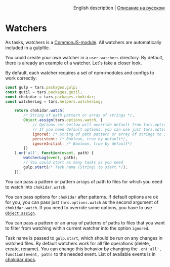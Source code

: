<p align="right">
English description | <a href="../ru/watchers.md">Описание на русском</a>
</p>

# Watchers

As tasks, watchers is a [CommonJS-module](http://wiki.commonjs.org/wiki/Modules/1.1). All watchers are automatically included in a gulpfile.

You could create your own watcher in a `user-watchers` directory. By default, there is already an example of a watcher. Let's take a closer look.

By default, each watcher requires a set of npm-modules and configs to work correctly:

```javascript
const gulp = tars.packages.gulp;
const gutil = tars.packages.gutil;
const chokidar = tars.packages.chokidar;
const watcherLog = tars.helpers.watcherLog;
```

```javascript
    return chokidar.watch(
        /* String of path pattern or array of strings */,
        Object.assign(tars.options.watch, {
            // Options set bellow will override default from tars.options.watch
            // If you need default options, you can use just tars.options.watch
            ignored: /* String of path pattern or array of strings to ignore. If nothing to igonre — just set it to ''*/,
            persistent: /* Boolean, true by default*/,
            ignoreInitial: /* Boolean, true by default*/
        })
    ).on('all', function(event, path) {
        watcherLog(event, path);
        // You could start as many tasks as you need
        gulp.start(/* Task name (String) to start */);
    });
```

You can pass a pattern or pattern arrays of path to files for which you need to watch into `chokidar.watch`.

You can pass options for `chokidar` after patterns. If default options are ok for you, you can pass just `tars.options.watch` as the second argument of `chokidar.watch`. If you need to override some options, you have to use [`Object.assign`](https://developer.mozilla.org/en/docs/Web/JavaScript/Reference/Global_Objects/Object/assign).

You can pass a pattern or an array of patterns of paths to files that you want to filter from watching within current watcher into the option `ignored`.

Task name is passed to `gulp.start`, which should be run on any changes in watched files. By default watchers work for all file operations (delete, create, rename). You can change this behavior by changing the `.on('all', function(event, path)` to the needed event. List of available events is in [chokidar docs](https://github.com/paulmillr/chokidar#getting-started).

